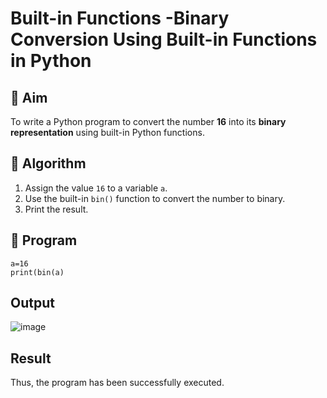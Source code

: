 # Built-in Functions -Binary Conversion Using Built-in Functions in Python

## 🎯 Aim
To write a Python program to convert the number **16** into its **binary representation** using built-in Python functions.

## 🧠 Algorithm
1. Assign the value `16` to a variable `a`.
2. Use the built-in `bin()` function to convert the number to binary.
3. Print the result.

## 🧾 Program
```
a=16 
print(bin(a)
```


## Output

![image](https://github.com/user-attachments/assets/f5e0d2ed-2155-4be6-8ecb-a11cd7574d43)



## Result

Thus, the program has been successfully executed. 
